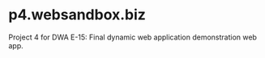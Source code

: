 p4.websandbox.biz
=================

Project 4 for DWA E-15: Final dynamic web application demonstration web app.
